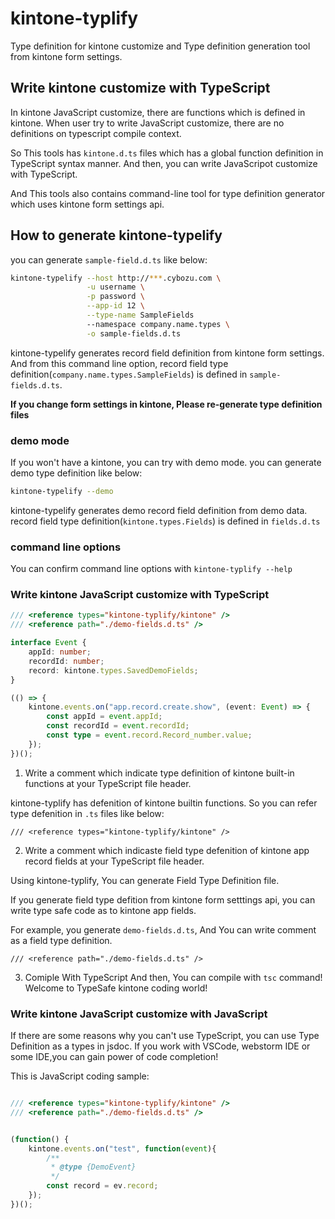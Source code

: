 # kintone-typlify

Type definition for kintone customize and 
Type definition generation tool from kintone form settings.


## Write kintone customize with TypeScript

In kintone JavaScript customize, there are functions which is defined in kintone.
When user try to write JavaScript customize, there are no definitions on typescript compile context.

So This tools has `kintone.d.ts` files which has a global function definition in TypeScript syntax manner. And then, you can write JavaScripot customize with TypeScript.

And This tools also contains command-line tool for type definition generator which 
uses kintone form settings api.

## How to generate kintone-typelify

you can generate `sample-field.d.ts` like below:

```bash
kintone-typelify --host http://***.cybozu.com \
                 -u username \
                 -p password \
                 --app-id 12 \
                 --type-name SampleFields
                 --namespace company.name.types \
                 -o sample-fields.d.ts
```

kintone-typelify generates record field definition from kintone form settings.
And from this command line option, record field type definition(`company.name.types.SampleFields`) 
is defined in `sample-fields.d.ts`.

**If you change form settings in kintone, Please re-generate type definition files**

### demo mode
If you won't have a kintone, you can try with demo mode. 
you can generate demo type definition like below:

```bash
kintone-typelify --demo
```

kintone-typelify generates demo record field definition from demo data.
record field type definition(`kintone.types.Fields`)  is defined in `fields.d.ts`

### command line options
You can confirm command line options with `kintone-typlify --help`

### Write kintone JavaScript customize with TypeScript

```typescript
/// <reference types="kintone-typlify/kintone" />
/// <reference path="./demo-fields.d.ts" />

interface Event {
    appId: number;
    recordId: number;
    record: kintone.types.SavedDemoFields;
}

(() => {
    kintone.events.on("app.record.create.show", (event: Event) => {
        const appId = event.appId;
        const recordId = event.recordId;
        const type = event.record.Record_number.value;
    });    
})();
```

1. Write a comment which indicate type definition of kintone built-in functions at your TypeScript file header.

kintone-typlify has defenition of kintone builtin functions.
So you can refer type defenition in `.ts` files like below:

`/// <reference types="kintone-typlify/kintone" />`

2. Write a comment which indicaste field type defenition of kintone app record fields at your TypeScript file header.

Using kintone-typlify, You can generate Field Type Definition file.

If you generate field type defition from kintone form setttings api, you can write type safe code as to kintone app fields. 

For example, you generate `demo-fields.d.ts`,
And You can write comment as a field type definition.

`/// <reference path="./demo-fields.d.ts" />`

3. Comiple With TypeScript
And then, You can compile with `tsc` command!
Welcome to TypeSafe kintone coding world!

### Write kintone JavaScript customize with JavaScript

If there are some reasons why you can't use TypeScript, you can use Type Definition as a types in jsdoc.
If you work with VSCode, webstorm IDE or some IDE,you can gain power of code completion!

This is JavaScript coding sample:

```javascript

/// <reference types="kintone-typlify/kintone" />
/// <reference path="./demo-fields.d.ts" />


(function() {
    kintone.events.on("test", function(event){
        /**
         * @type {DemoEvent}
         */
        const record = ev.record;
    });
})();
```
